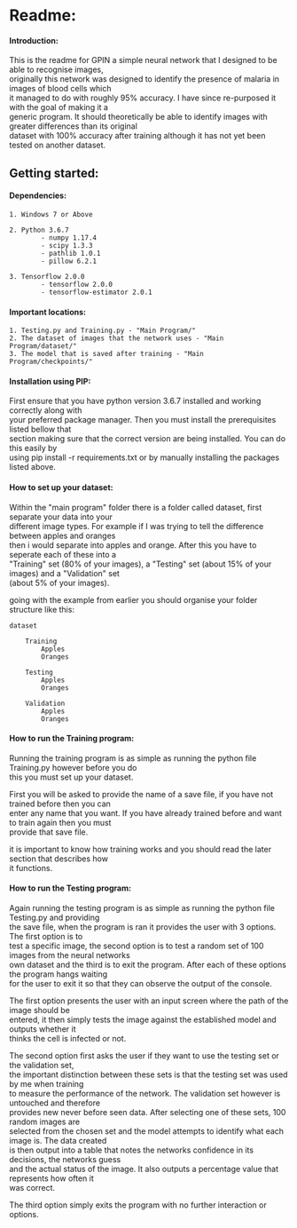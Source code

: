 # Readme:
#### Introduction:
This is the readme for GPIN a simple neural network that I designed to be able to recognise images,  
originally this network was designed to identify the presence of malaria in images of blood cells which  
it managed to do with roughly 95% accuracy. I have since re-purposed it with the goal of making it a  
generic program. It should theoretically be able to identify images with greater differences than its original  
dataset with 100% accuracy after training although it has not yet been tested on another dataset.
    

## Getting started:  
#### Dependencies:  
    1. Windows 7 or Above
    
    2. Python 3.6.7  
            - numpy 1.17.4   
            - scipy 1.3.3  
            - pathlib 1.0.1
            - pillow 6.2.1
          
    3. Tensorflow 2.0.0  
            - tensorflow 2.0.0  
            - tensorflow-estimator 2.0.1

#### Important locations: 
    1. Testing.py and Training.py - "Main Program/"
    2. The dataset of images that the network uses - "Main Program/dataset/"
    3. The model that is saved after training - "Main Program/checkpoints/"

#### Installation using PIP:  
First ensure that you have python version 3.6.7 installed and working correctly along with  
your preferred package manager. Then you must install the prerequisites listed bellow that  
section making sure that the correct version are being installed. You can do this easily by  
using pip install -r requirements.txt or by manually installing the packages listed above.  

#### How to set up your dataset:  
Within the "main program" folder there is a folder called dataset, first separate your data into your  
different image types. For example if I was trying to tell the difference between apples and oranges  
then i would separate into apples and orange. After this you have to seperate each of these into a  
"Training" set (80% of your images), a "Testing" set (about 15% of your images) and a "Validation" set  
(about 5% of your images).

going with the example from earlier you should organise your folder structure like this:  

    dataset
    
        Training
            Apples
            Oranges
            
        Testing
            Apples
            Oranges
            
        Validation
            Apples
            Oranges

#### How to run the Training program: 
Running the training program is as simple as running the python file Training.py however before you do  
this you must set up your dataset.  

First you will be asked to provide the name of a save file, if you have not trained before then you can  
enter any name that you want. If you have already trained before and want to train again then you must  
provide that save file.  
  
it is important to know how training works and you should read the later section that describes how  
it functions.

#### How to run the Testing program:
Again running the testing program is as simple as running the python file Testing.py and providing  
the save file, when the program is ran it provides the user with 3 options. The first option is to  
test a specific image, the second option is to test a random set of 100 images from the neural networks  
own dataset and the third is to exit the program. After each of these options the program hangs waiting  
for the user to exit it so that they can observe the output of the console.  

The first option presents the user with an input screen where the path of the image should be  
entered, it then simply tests the image against the established model and outputs whether it  
thinks the cell is infected or not.  

The second option first asks the user if they want to use the testing set or the validation set,  
the important distinction between these sets is that the testing set was used by me when training  
to measure the performance of the network. The validation set however is untouched and therefore  
provides new never before seen data. After selecting one of these sets, 100 random images are  
selected from the chosen set and the model attempts to identify what each image is. The data created  
is then output into a table that notes the networks confidence in its decisions, the networks guess  
and the actual status of the image. It also outputs a percentage value that represents how often it  
was correct.  

The third option simply exits the program with no further interaction or options.
